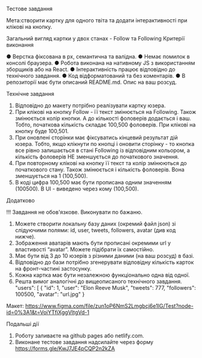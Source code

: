 Тестове завдання

Мета:створити картку для одного твіта та додати інтерактивності при клікові на
кнопку.

Загальний вигляд картки у двох станах - Follow та Following
Критерії виконання

● Верстка фіксована в рх, семантична та валідна.
● Немає помилок в консолі браузера.
● Робота виконана на нативному JS з використанням зборщиків або на React.
● Інтерактивність працює відповідно до технічного завдання.
● Код відформатований та без коментарів.
● В репозиторії має бути описаний README.md. Опис на ваш розсуд.

Технічне завдання

1. Відповідно до макету потрібно реалізувати картку юзера.
2. При клікові на кнопку Follow -  її текст змінюється на Following. Також 
змінюється колір кнопки. А до кількості фоловерів додається і ваш. Тобто,
початкова кількість складає 100,500 фоловерів. При клікові на кнопку буде
100,501.
3. При оновлені сторінки має фіксуватись кінцевий результат дій юзера. Тобто,
якщо клікнути по кнопці і оновити сторінку - то кнопка все рівно залишається
в стані Following із відповідним кольором, а кількість фоловерів НЕ
зменшується до початкового значення.
4. При повторному клікові на кнопку її текст та колір змінюються до початкового
стану. Також змінюється і кількість фоловерів. Вона зменшується на 1
(100,500).
5. В коді цифра 100,500 має бути прописана одним значенням (100500). В UI -
виведено через кому (100,500).

Додатково

!!! Завдання не обов'язкове. Виконувати по бажаню.
1. Можете створити локальну базу даних (окремий файл json) зі слідуючими
полями: id, user, tweets, followers, avatar (див код нижче).
2. Зображення аватарів мають бути прописані окремими url у властивості
“avatar”. Можете підібрати їх самостійно.
3. Має бути від 3 до 10 юзерів з різними даними (на ваш розсуд) в базі.
4. Відповідно до бази потрібно згенерувати відповідну кількість карток на
фронт-частині застосунку.
5. Кожна картка має бути незалежною функціонально одна від одної.
6. Решта вимог аналогічні до вищеописаного технічного завдання.
"users": [
{
"id": 1,
"user": "Elon Reeve Musk",
"tweets": 777,
"followers": 100500,
"avatar": "url.jpg"
}

Макет:
https://www.figma.com/file/zun1oP6NmS2Lmgbcj6e1IG/Test?node-id=0%3A1&t=VoiYTfiXggVItgVd-1

Подальші дії

1. Роботу заливаєте на github pages або netlify.com.
2. Виконане тестове завдання надсилайте через форму
https://forms.gle/KwJ7JE4pCQP2n2kZA
